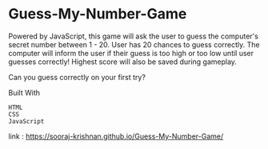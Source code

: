 # Guess-My-Number-Game
Powered by JavaScript, this game will ask the user to guess the computer's secret number between 1 - 20. User has 20 chances to guess correctly. The computer will inform the user if their guess is too high or too low until user guesses correctly! Highest score will also be saved during gameplay.

Can you guess correctly on your first try?

Built With

    HTML
    CSS
    JavaScript

link : https://sooraj-krishnan.github.io/Guess-My-Number-Game/

